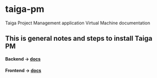 # taiga-pm
Taiga Project Management application Virtual Machine documentation


## This is general notes and steps to install Taiga PM
#### Backend -> [docs](https://github.com/hh85/taiga-pm/blob/main/backend-taiga-steps.md)
#### Frontend -> [docs](https://www.google.com)
